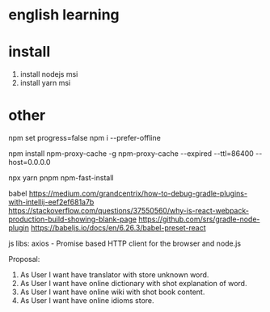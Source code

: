 # english learning

# install
1. install nodejs msi
2. install yarn msi


# other

npm set progress=false
npm i --prefer-offline

npm install npm-proxy-cache -g
npm-proxy-cache --expired --ttl=86400 --host=0.0.0.0

npx
yarn
pnpm
npm-fast-install

babel 
https://medium.com/grandcentrix/how-to-debug-gradle-plugins-with-intellij-eef2ef681a7b
https://stackoverflow.com/questions/37550560/why-is-react-webpack-production-build-showing-blank-page
https://github.com/srs/gradle-node-plugin
https://babeljs.io/docs/en/6.26.3/babel-preset-react

js libs: 
axios - Promise based HTTP client for the browser and node.js

Proposal:

1. As User I want have translator with store unknown word.
2. As User I want have online dictionary with shot explanation of word.
3. As User I want have online wiki with shot book content. 
4. As User I want have online idioms store.

